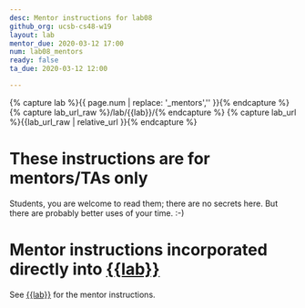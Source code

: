 ```yaml
---
desc: Mentor instructions for lab08
github_org: ucsb-cs48-w19
layout: lab
mentor_due: 2020-03-12 17:00
num: lab08_mentors
ready: false
ta_due: 2020-03-12 12:00

---
```


<div style="display:none">
https://ucsb-cs48.github.io/w19/lab/lab06_mentors/
</div>

{% capture lab %}{{ page.num | replace: '_mentors','' }}{% endcapture %}
{% capture lab_url_raw %}/lab/{{lab}}/{% endcapture %}
{% capture lab_url %}{{lab_url_raw | relative_url }}{% endcapture %}


# These instructions are for mentors/TAs only

Students, you are welcome to read them; there are no secrets here.   But there are probably better uses of your time. :-)

# Mentor instructions incorporated directly into [{{lab}}]({{lab_url}})

See [{{lab}}]({{lab_url}}) for the mentor instructions.
